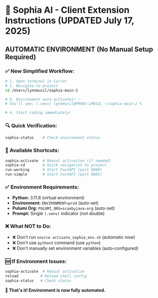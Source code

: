# 🚀 Sophia AI - Client Extension Instructions (UPDATED July 17, 2025)

## **AUTOMATIC ENVIRONMENT (No Manual Setup Required)**

### **✅ New Simplified Workflow:**
```bash
# 1. Open terminal in Cursor
# 2. Navigate to project
cd /Users/lynnmusil/sophia-main-2

# 3. Environment auto-activates! ✨
# You'll see: (.venv) lynnmusil@PR901-LMUSIL ~/sophia-main-2 %

# 4. Start coding immediately!
```

### **🔍 Quick Verification:**
```bash
sophia-status    # Check environment status
```

### **🎯 Available Shortcuts:**
```bash
sophia-activate  # Manual activation (if needed)
sophia-cd        # Quick navigation to project
run-working      # Start FastAPI (port 8000)
run-simple       # Start FastAPI (port 8001)
```

### **✅ Environment Requirements:**
- **Python:** 3.11.6 (virtual environment)
- **Environment:** `ENVIRONMENT=prod` (auto-set)
- **Pulumi Org:** `PULUMI_ORG=scoobyjava-org` (auto-set)
- **Prompt:** Single `(.venv)` indicator (not double)

### **❌ What NOT to Do:**
- ❌ Don't run `source activate_sophia_env.sh` (automatic now)
- ❌ Don't use `python3` command (use `python`)
- ❌ Don't manually set environment variables (auto-configured)

### **🆘 If Environment Issues:**
```bash
sophia-activate  # Manual activation
reload          # Reload shell config
sophia-status   # Check status
```

**🎉 That's it! Environment is now fully automated.** 